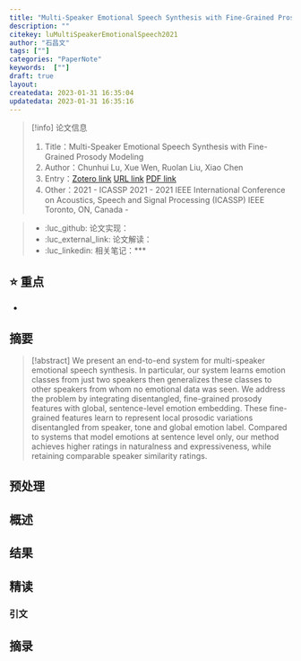 ```yaml
---
title: "Multi-Speaker Emotional Speech Synthesis with Fine-Grained Prosody Modeling"
description: ""
citekey: luMultiSpeakerEmotionalSpeech2021
author: "石昌文"
tags: [""]
categories: "PaperNote"
keywords:  [""]
draft: true
layout: 
createdata: 2023-01-31 16:35:04
updatedata: 2023-01-31 16:35:16
---
```


> [!info] 论文信息
>1. Title：Multi-Speaker Emotional Speech Synthesis with Fine-Grained Prosody Modeling
>2. Author：Chunhui Lu, Xue Wen, Ruolan Liu, Xiao Chen
>3. Entry：[Zotero link](zotero://select/items/@luMultiSpeakerEmotionalSpeech2021) [URL link](https://ieeexplore.ieee.org/document/9413398/) [PDF link](<file:///C\:\\Users\\19115\\OneDrive - stu.suda.edu.cn\\Zotero\\Lu et al_2021_Multi-Speaker Emotional Speech Synthesis with Fine-Grained Prosody Modeling.pdf>)
>4. Other：2021 - ICASSP 2021 - 2021 IEEE International Conference on Acoustics, Speech and Signal Processing (ICASSP)  IEEE Toronto, ON, Canada  -   

>- :luc_github: 论文实现：
>- :luc_external_link: 论文解读：
>- :luc_linkedin: 相关笔记：***

## ⭐ 重点

- 

## 摘要

> [!abstract] We present an end-to-end system for multi-speaker emotional speech synthesis. In particular, our system learns emotion classes from just two speakers then generalizes these classes to other speakers from whom no emotional data was seen. We address the problem by integrating disentangled, fine-grained prosody features with global, sentence-level emotion embedding. These fine-grained features learn to represent local prosodic variations disentangled from speaker, tone and global emotion label. Compared to systems that model emotions at sentence level only, our method achieves higher ratings in naturalness and expressiveness, while retaining comparable speaker similarity ratings.

> 

## 预处理

## 概述

## 结果

## 精读

### 引文

## 摘录
